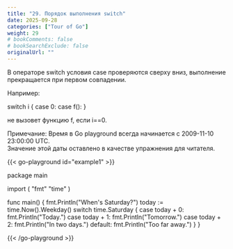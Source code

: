 ```yaml
---
title: "29. Порядок выполнения switch"
date: 2025-09-28
categories: ["Tour of Go"]
weight: 29
# bookComments: false
# bookSearchExclude: false
originalUrl: ""
---
```


В операторе switch условия case проверяются сверху вниз, выполнение прекращается при первом совпадении.

Например:

switch i {
case 0:
case f():
}

не вызовет функцию f, если i==0.

Примечание: Время в Go playground всегда начинается с 2009-11-10 23:00:00 UTC.  
Значение этой даты оставлено в качестве упражнения для читателя.

{{< go-playground id="example1" >}}

package main

import (
    "fmt"
    "time"
)

func main() {
    fmt.Println("When's Saturday?")
    today := time.Now().Weekday()
    switch time.Saturday {
    case today + 0:
        fmt.Println("Today.")
    case today + 1:
        fmt.Println("Tomorrow.")
    case today + 2:
        fmt.Println("In two days.")
    default:
        fmt.Println("Too far away.")
    }
}

{{< /go-playground >}} 